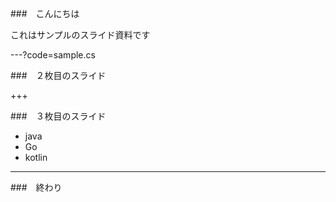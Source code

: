###　こんにちは


これはサンプルのスライド資料です

---?code=sample.cs

###　２枚目のスライド

+++

###　３枚目のスライド

- java
- Go
- kotlin


---

###　終わり

